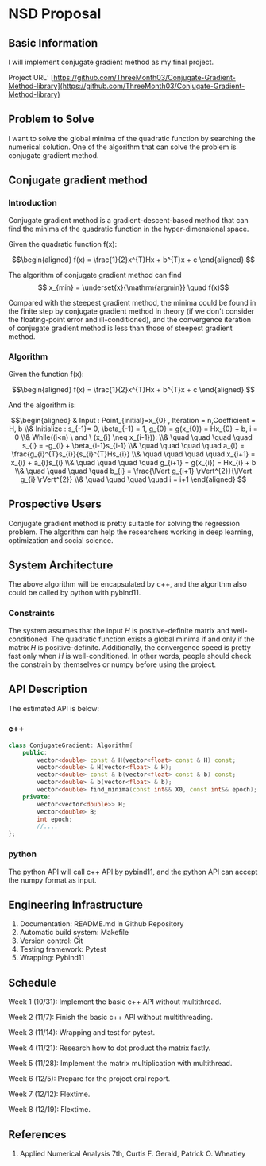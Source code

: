 # NSD Proposal

## Basic Information

I will implement conjugate gradient method as my final project.

Project URL: [https://github.com/ThreeMonth03/Conjugate-Gradient-Method-library](https://github.com/ThreeMonth03/Conjugate-Gradient-Method-library)


## Problem to Solve

I want to solve the global minima of the quadratic function by searching the numerical solution. One of the algorithm that can solve the problem is conjugate gradient method.

## Conjugate gradient method
### Introduction

Conjugate gradient method is a gradient-descent-based method that can find the minima of the quadratic function in the hyper-dimensional space. 

Given the quadratic function f(x):

$$\begin{aligned}
f(x) = \frac{1}{2}x^{T}Hx + b^{T}x + c
\end{aligned}
$$

The algorithm of conjugate gradient method can find 
$$ x_{min} = \underset{x}{\mathrm{argmin}} \quad f(x)$$

Compared with the steepest gradient method, the minima could be found in the finite step by conjugate gradient method in theory (if we don't consider the floating-point error and ill-conditioned), and the convergence iteration of conjugate gradient method is less than those of steepest gradient method.

### Algorithm
Given the function f(x):

$$\begin{aligned}
f(x) = \frac{1}{2}x^{T}Hx + b^{T}x + c
\end{aligned}
$$

And the algorithm is:

$$\begin{aligned}
& Input : Point_{initial}=x_{0} , Iteration = n,Coefficient = H, b  
\\& Initialize : s_{-1}= 0, \beta_{-1} = 1, g_{0} = g(x_{0}) = Hx_{0} + b, i = 0  
\\& While((i<n) \ and \ (x_{i} \neq x_{i-1})):  
\\& \quad \quad \quad \quad s_{i} = -g_{i} + \beta_{i-1}s_{i-1}  
\\& \quad \quad \quad \quad a_{i} = \frac{g_{i}^{T}s_{i}}{s_{i}^{T}Hs_{i}}  
\\& \quad \quad \quad \quad x_{i+1} = x_{i} + a_{i}s_{i}  
\\& \quad \quad \quad \quad g_{i+1} = g(x_{i}) = Hx_{i} + b  
\\& \quad \quad \quad \quad b_{i} = \frac{\lVert g_{i+1} \rVert^{2}}{\lVert g_{i} \rVert^{2}}  
\\& \quad \quad \quad \quad i = i+1  
\end{aligned}  
$$

## Prospective Users

Conjugate gradient method is pretty suitable for solving the regression problem. The algorithm can help the researchers working in deep learning, optimization and social science. 

## System Architecture

The above algorithm will be encapsulated by c++, and the algorithm also could be called by python with pybind11.

### Constraints

The system assumes that the input $H$ is positive-definite matrix and well-conditioned. 
The quadratic function exists a global minima if and only if the matrix $H$ is positive-definite. Additionally, the convergence speed is pretty fast only when $H$ is well-conditioned. 
In other words, people should check the constrain by themselves or numpy before using the project.

## API Description
The estimated API is below:
### c++
```c++
class ConjugateGradient: Algorithm{
    public:
        vector<double> const & H(vector<float> const & H) const;
        vector<double> & H(vector<float> & H);
        vector<double> const & b(vector<float> const & b) const;
        vector<double> & b(vector<float> & b);
        vector<double> find_minima(const int&& X0, const int&& epoch);
    private:
        vector<vector<double>> H;
        vector<double> B;
        int epoch;
        //....
};

```

### python 
The python API will call c++ API by pybind11, and the python API can accept the numpy format as input.

## Engineering Infrastructure

1. Documentation: README.md in Github Repository
2. Automatic build system: Makefile 
3. Version control: Git
4. Testing framework: Pytest
5. Wrapping: Pybind11

## Schedule

Week 1 (10/31): Implement the basic c++ API without multithread.

Week 2 (11/7):  Finish the basic c++ API without multithreading.

Week 3 (11/14): Wrapping and test for pytest.

Week 4 (11/21): Research how to dot product the matrix fastly.

Week 5 (11/28): Implement the matrix multiplication with multithread.

Week 6 (12/5): Prepare for the project oral report.

Week 7 (12/12): Flextime.

Week 8 (12/19): Flextime.

## References

1. Applied Numerical Analysis 7th, Curtis F. Gerald, Patrick O. Wheatley